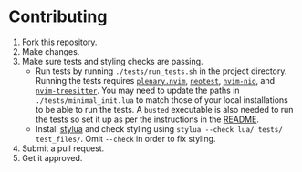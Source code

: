 # Contributing

1. Fork this repository.
2. Make changes.
3. Make sure tests and styling checks are passing.
   * Run tests by running `./tests/run_tests.sh` in the project directory. Running the tests requires [`plenary.nvim`](https://github.com/nvim-lua/plenary.nvim), [`neotest`](https://github.com/nvim-neotest/neotest), [`nvim-nio`](https://github.com/nvim-neotest/nvim-nio), and [`nvim-treesitter`](https://github.com/nvim-treesitter/nvim-treesitter). You may need to update the paths in `./tests/minimal_init.lua` to match those of your local installations to be able to run the tests. A `busted` executable is also needed to run the tests so set it up as per the instructions in the [README](/README.md).
   * Install [stylua](https://github.com/JohnnyMorganz/StyLua) and check styling using `stylua --check lua/ tests/ test_files/`. Omit `--check` in order to fix styling.
4. Submit a pull request.
5. Get it approved.
